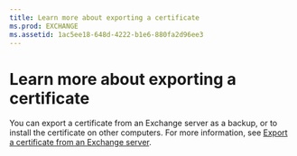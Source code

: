 ```yaml
---
title: Learn more about exporting a certificate
ms.prod: EXCHANGE
ms.assetid: 1ac5ee18-648d-4222-b1e6-880fa2d96ee3
---
```



# Learn more about exporting a certificate

You can export a certificate from an Exchange server as a backup, or to install the certificate on other computers. For more information, see  [Export a certificate from an Exchange server](export-a-certificate-from-an-exchange-server.md).
  
    
    


